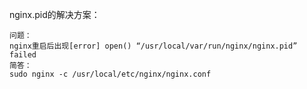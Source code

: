 nginx.pid的解决方案：

    问题：
    nginx重启后出现[error] open() “/usr/local/var/run/nginx/nginx.pid” failed
    简答：
    sudo nginx -c /usr/local/etc/nginx/nginx.conf
